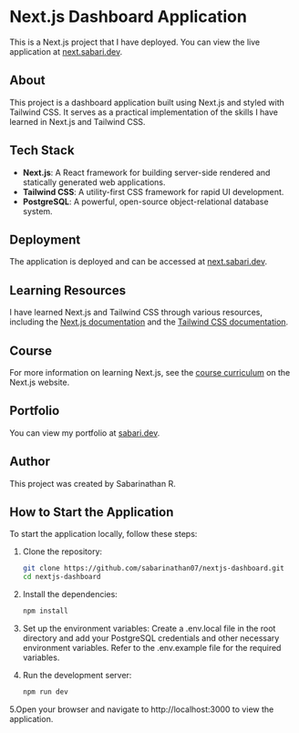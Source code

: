 # Next.js Dashboard Application

This is a Next.js project that I have deployed. You can view the live application at [next.sabari.dev](https://next.sabari.dev).

## About

This project is a dashboard application built using Next.js and styled with Tailwind CSS. It serves as a practical implementation of the skills I have learned in Next.js and Tailwind CSS.

## Tech Stack

- **Next.js**: A React framework for building server-side rendered and statically generated web applications.
- **Tailwind CSS**: A utility-first CSS framework for rapid UI development.
- **PostgreSQL**: A powerful, open-source object-relational database system.

## Deployment

The application is deployed and can be accessed at [next.sabari.dev](https://next.sabari.dev).

## Learning Resources

I have learned Next.js and Tailwind CSS through various resources, including the [Next.js documentation](https://nextjs.org/docs) and the [Tailwind CSS documentation](https://tailwindcss.com/docs).

## Course

For more information on learning Next.js, see the [course curriculum](https://nextjs.org/learn) on the Next.js website.

## Portfolio

You can view my portfolio at [sabari.dev](https://sabari.dev).

## Author

This project was created by Sabarinathan R.

## How to Start the Application

To start the application locally, follow these steps:

1. Clone the repository:
   ```bash
   git clone https://github.com/sabarinathan07/nextjs-dashboard.git
   cd nextjs-dashboard

2. Install the dependencies:
    ```bash 
    npm install


3. Set up the environment variables: Create a .env.local file in the root directory and add your PostgreSQL credentials and other necessary environment variables. Refer to the .env.example file for the required variables.

4. Run the development server:
    ```bash
    npm run dev

5.Open your browser and navigate to http://localhost:3000 to view the application.

